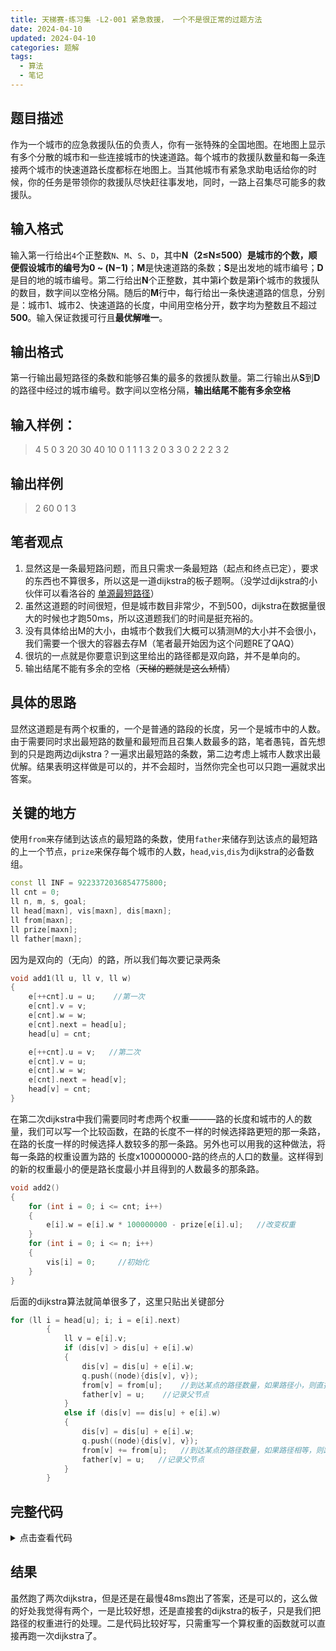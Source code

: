 ```yaml
---
title: 天梯赛-练习集 -L2-001 紧急救援， 一个不是很正常的过题方法
date: 2024-04-10
updated: 2024-04-10
categories: 题解
tags:
  - 算法
  - 笔记
---
```





## 题目描述
作为一个城市的应急救援队伍的负责人，你有一张特殊的全国地图。在地图上显示有多个分散的城市和一些连接城市的快速道路。每个城市的救援队数量和每一条连接两个城市的快速道路长度都标在地图上。当其他城市有紧急求助电话给你的时候，你的任务是带领你的救援队尽快赶往事发地，同时，一路上召集尽可能多的救援队。

<!-- more -->

## 输入格式
输入第一行给出`4`个正整数`N`、`M`、`S`、`D`，其中**N（2≤N≤500）**是城市的个数，顺便假设城市的编号为**0 ~ (N−1)**；**M**是快速道路的条数；**S**是出发地的城市编号；**D**是目的地的城市编号。第二行给出**N**个正整数，其中第**i**个数是第**i**个城市的救援队的数目，数字间以空格分隔。随后的**M**行中，每行给出一条快速道路的信息，分别是：城市1、城市2、快速道路的长度，中间用空格分开，数字均为整数且不超过**500**。输入保证救援可行且**最优解唯一**。

## 输出格式
第一行输出最短路径的条数和能够召集的最多的救援队数量。第二行输出从**S**到**D**的路径中经过的城市编号。数字间以空格分隔，**输出结尾不能有多余空格**

## 输入样例：
>4 5 0 3
20 30 40 10
0 1 1
1 3 2
0 3 3
0 2 2
2 3 2
>

## 输出样例
>2 60
0 1 3
>

## 笔者观点
1. 显然这是一条最短路问题，而且只需求一条最短路（起点和终点已定），要求的东西也不算很多，所以这是一道dijkstra的板子题啊。（没学过dijkstra的小伙伴可以看洛谷的 [单源最短路径](https://www.luogu.com.cn/problem/P4779)）
1. 虽然这道题的时间很短，但是城市数目非常少，不到500，dijkstra在数据量很大的时候也才跑50ms，所以这道题我们的时间是挺充裕的。
1. 没有具体给出M的大小，由城市个数我们大概可以猜测M的大小并不会很小，我们需要一个很大的容器去存M（笔者最开始因为这个问题RE了QAQ）
1. 很坑的一点就是你要意识到这里给出的路径都是双向路，并不是单向的。
1. 输出结尾不能有多余的空格（~~天梯的题就是这么矫情~~）

## 具体的思路
显然这道题是有两个权重的，一个是普通的路段的长度，另一个是城市中的人数。由于需要同时求出最短路的数量和最短而且召集人数最多的路，笔者愚钝，首先想到的只是跑两边dijkstra？一遍求出最短路的条数，第二边考虑上城市人数求出最优解。结果表明这样做是可以的，并不会超时，当然你完全也可以只跑一遍就求出答案。

## 关键的地方
使用`from`来存储到达该点的最短路的条数，使用`father`来储存到达该点的最短路的上一个节点，`prize`来保存每个城市的人数，`head`,`vis`,`dis`为dijkstra的必备数组。
```cpp
const ll INF = 9223372036854775800;
ll cnt = 0;
ll n, m, s, goal;
ll head[maxn], vis[maxn], dis[maxn];
ll from[maxn];
ll prize[maxn];
ll father[maxn];
```
因为是双向的（无向）的路，所以我们每次要记录两条
```cpp
void add1(ll u, ll v, ll w)
{
    e[++cnt].u = u;    //第一次
    e[cnt].v = v;
    e[cnt].w = w;
    e[cnt].next = head[u];
    head[u] = cnt;

    e[++cnt].u = v;   //第二次
    e[cnt].v = u;
    e[cnt].w = w;
    e[cnt].next = head[v];
    head[v] = cnt;
}

```

在第二次dijkstra中我们需要同时考虑两个权重———路的长度和城市的人的数量，我们可以写一个比较函数，在路的长度不一样的时候选择路更短的那一条路，在路的长度一样的时候选择人数较多的那一条路。另外也可以用我的这种做法，将每一条路的权重设置为路的 长度x100000000-路的终点的人口的数量。这样得到的新的权重最小的便是路长度最小并且得到的人数最多的那条路。
```cpp
void add2()
{
    for (int i = 0; i <= cnt; i++)
    {
        e[i].w = e[i].w * 100000000 - prize[e[i].u];   //改变权重
    }
    for (int i = 0; i <= n; i++)
    {
        vis[i] = 0;     //初始化
    }
}
```

后面的dijkstra算法就简单很多了，这里只贴出关键部分
```cpp
for (ll i = head[u]; i; i = e[i].next)
        {
            ll v = e[i].v;
            if (dis[v] > dis[u] + e[i].w)
            {
                dis[v] = dis[u] + e[i].w;
                q.push((node){dis[v], v});
                from[v] = from[u];    //到达某点的路径数量，如果路径小，则直接赋值
                father[v] = u;    //记录父节点
            }
            else if (dis[v] == dis[u] + e[i].w)
            {
                dis[v] = dis[u] + e[i].w;
                q.push((node){dis[v], v});
                from[v] += from[u];   //到达某点的路径数量，如果路径相等，则路径数量相加
                father[v] = u;   //记录父节点
            }
        }
```

## 完整代码
<details>
<summary>点击查看代码</summary>

```
#include <bits/stdc++.h>
using namespace std;
typedef long long ll;
const int maxn = 1000;
const ll INF = 9223372036854775800;
ll cnt = 0;
ll n, m, s, goal;
ll head[maxn], vis[maxn], dis[maxn];
ll from[maxn];
ll prize[maxn];
ll father[maxn];

struct edge
{
    ll v, u, w, next;
} e[10000007];

struct node
{
    ll w;
    ll now;
    inline bool operator<(const node &a) const  //比较方法
    {
        return w > a.w;
    }
};
priority_queue<node> q;   //大根堆

void add1(ll u, ll v, ll w)
{
    e[++cnt].u = u;
    e[cnt].v = v;
    e[cnt].w = w;
    e[cnt].next = head[u];
    head[u] = cnt;

    e[++cnt].u = v;
    e[cnt].v = u;
    e[cnt].w = w;
    e[cnt].next = head[v];
    head[v] = cnt;
}

void add2()
{
    for (int i = 0; i <= cnt; i++)
    {
        e[i].w = e[i].w * 100000000 - prize[e[i].u];
    }
    for (int i = 0; i <= n; i++)
    {
        vis[i] = 0;
    }
}

void djtestua()
{
    for (int i = 0; i < n; i++)
    {
        father[i] = -1;
        dis[i] = INF;
        from[i] = 1;
    }
    dis[s] = 0;
    q.push((node){0, s});
    while (!q.empty())
    {
        node temp = q.top();
        ll u = temp.now;
        q.pop();
        if (vis[u])
            continue;
        vis[u] = 1;
        for (ll i = head[u]; i; i = e[i].next)
        {
            ll v = e[i].v;
            if (dis[v] > dis[u] + e[i].w)
            {
                dis[v] = dis[u] + e[i].w;
                q.push((node){dis[v], v});
                from[v] = from[u];
                father[v] = u;
            }
            else if (dis[v] == dis[u] + e[i].w)
            {
                dis[v] = dis[u] + e[i].w;
                q.push((node){dis[v], v});
                from[v] += from[u];
                father[v] = u;
            }
        }
    }
}

int main()
{
    ios::sync_with_stdio(false);
    cin.tie(0);
    cout.tie(0);

    cin >> n >> m >> s >> goal;

    for (int i = 0; i < n; i++)
    {
        cin >> prize[i];
    }

    for (int i = 0; i < m; i++)
    {
        ll a, b, c;
        cin >> a >> b >> c;
        add1(a, b, c);
    }
    djtestua();
    // cout << "num: ";
    cout << from[goal] << " ";
    // cout << endl;
    // cout << "from " << endl;
    // for (int i = 0; i < 10; i++)
    // {
    //     cout << from[i] << ' '; 
    // }
    // cout << endl;

    add2();
    djtestua();

    // cout << "father  "  << endl;;
    // for (int i = 0; i < 10; i++)
    // {
    //     cout << father[i] << ' ';
    // }
    // cout << endl;

    ll sum = 0;
    stack<ll> sta;
    ll goaltemp = goal;

    while (goaltemp != -1)
    {
        sta.push(goaltemp);
        sum += prize[goaltemp];
        goaltemp = father[goaltemp];
    }

    // cout << "sum : ";
    cout << sum;
    cout << endl;

    //cout << "dian: " << endl;
    cout << sta.top();
    sta.pop();
    while (!sta.empty())
    {
        cout << " ";
        cout << sta.top();
        sta.pop();
    }

    return 0;
}
```
</details>

## 结果
虽然跑了两次dijkstra，但是还是在最慢48ms跑出了答案，还是可以的，这么做的好处我觉得有两个，一是比较好想，还是直接套的dijkstra的板子，只是我们把路径的权重进行的处理。二是代码比较好写，只需重写一个算权重的函数就可以直接再跑一次dijkstra了。